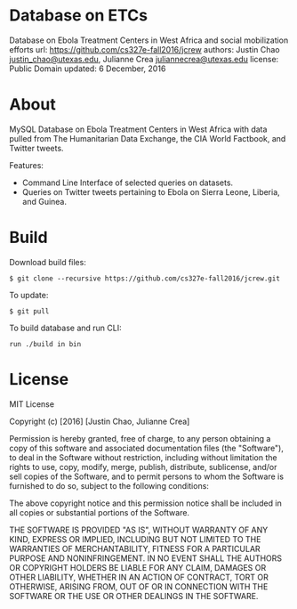 Database on ETCs
=================

Database on Ebola Treatment Centers in West Africa and social mobilization efforts
url: https://github.com/cs327e-fall2016/jcrew
authors: Justin Chao <justin_chao@utexas.edu>, Julianne Crea <juliannecrea@utexas.edu>
license: Public Domain
updated: 6 December, 2016

About
=====

MySQL Database on Ebola Treatment Centers in West Africa with data pulled from The Humanitarian
Data Exchange, the CIA World Factbook, and Twitter tweets.

Features:
* Command Line Interface of selected queries on datasets.
* Queries on Twitter tweets pertaining to Ebola on Sierra Leone, Liberia, and Guinea.

Build
=====

Download build files:
    
    $ git clone --recursive https://github.com/cs327e-fall2016/jcrew.git

To update:

    $ git pull

To build database and run CLI:
    
    run ./build in bin


License
=======

MIT License

Copyright (c) [2016] [Justin Chao, Julianne Crea]

Permission is hereby granted, free of charge, to any person obtaining a copy
of this software and associated documentation files (the "Software"), to deal
in the Software without restriction, including without limitation the rights
to use, copy, modify, merge, publish, distribute, sublicense, and/or sell
copies of the Software, and to permit persons to whom the Software is
furnished to do so, subject to the following conditions:

The above copyright notice and this permission notice shall be included in all
copies or substantial portions of the Software.

THE SOFTWARE IS PROVIDED "AS IS", WITHOUT WARRANTY OF ANY KIND, EXPRESS OR
IMPLIED, INCLUDING BUT NOT LIMITED TO THE WARRANTIES OF MERCHANTABILITY,
FITNESS FOR A PARTICULAR PURPOSE AND NONINFRINGEMENT. IN NO EVENT SHALL THE
AUTHORS OR COPYRIGHT HOLDERS BE LIABLE FOR ANY CLAIM, DAMAGES OR OTHER
LIABILITY, WHETHER IN AN ACTION OF CONTRACT, TORT OR OTHERWISE, ARISING FROM,
OUT OF OR IN CONNECTION WITH THE SOFTWARE OR THE USE OR OTHER DEALINGS IN THE
SOFTWARE.
